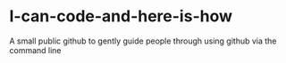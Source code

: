 # I-can-code-and-here-is-how
A small public github to gently guide people through using github via the command line
